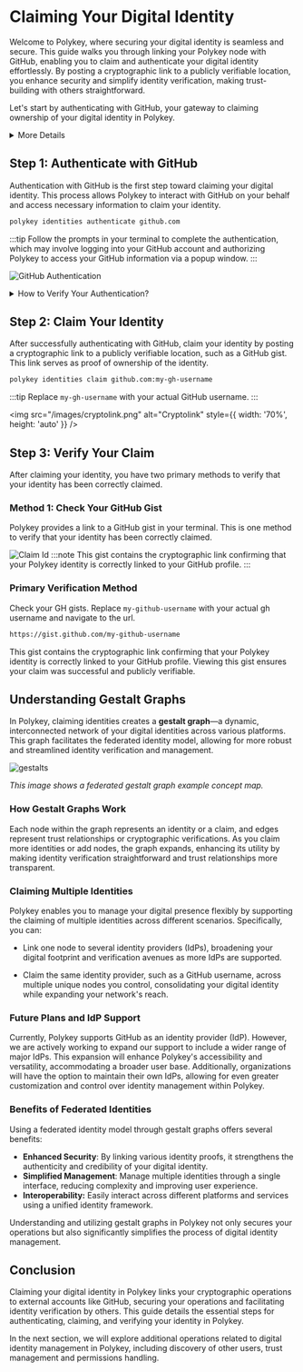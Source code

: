# Claiming Your Digital Identity

Welcome to Polykey, where securing your digital identity is seamless and secure. This guide walks you through linking your Polykey node with GitHub, enabling you to claim and authenticate your digital identity effortlessly. By posting a cryptographic link to a publicly verifiable location, you enhance security and simplify identity verification, making trust-building with others straightforward.

Let's start by authenticating with GitHub, your gateway to claiming ownership of your digital identity in Polykey.

<details>
<summary>More Details</summary>

- **Technical Use of Permissions**: During the authentication process, Polykey requests access to create gists, read all user profile data, and access user email addresses (read-only) to ensure accurate identity verification and manage notifications.

- **Security and Privacy Considerations**: Polykey adheres to high standards of security and privacy, using accessed data strictly for mentioned operations and not sharing it with third parties. For more details, refer to our [privacy policy](https://polykey.com/privacy-policy).
</details>

## Step 1: Authenticate with GitHub

Authentication with GitHub is the first step toward claiming your digital identity. This process allows Polykey to interact with GitHub on your behalf and access necessary information to claim your identity.

```bash
polykey identities authenticate github.com
```

:::tip
Follow the prompts in your terminal to complete the authentication, which may involve logging into your GitHub account and authorizing Polykey to access your GitHub information via a popup window.
:::

![GitHub Authentication](/images/github-authentication.png)

<details>
<summary>How to Verify Your Authentication?</summary>

- **Technical Use of Permissions**: During the authentication process, Polykey requests access to create gists, read all user profile data, and access user email addresses (read-only) to ensure accurate identity verification and manage notifications.

- **Security and Privacy Considerations**: Polykey adheres to high standards of security and privacy, using accessed data strictly for mentioned operations and not sharing it with third parties. For more details, refer to our [privacy policy](https://polykey.com/privacy-policy).
</details>

## Step 2: Claim Your Identity

After successfully authenticating with GitHub, claim your identity by posting a cryptographic link to a publicly verifiable location, such as a GitHub gist. This link serves as proof of ownership of the identity.

```bash
polykey identities claim github.com:my-gh-username
```

:::tip
Replace `my-gh-username` with your actual GitHub username.
:::

<img src="/images/cryptolink.png" alt="Cryptolink" style={{ width: '70%', height: 'auto' }} />

## Step 3: Verify Your Claim

After claiming your identity, you have two primary methods to verify that your identity has been correctly claimed.

### Method 1: Check Your GitHub Gist

Polykey provides a link to a GitHub gist in your terminal. This is one method to verify that your identity has been correctly claimed.

![Claim Id](/images/claim-id.png)
:::note
This gist contains the cryptographic link confirming that your Polykey identity is correctly linked to your GitHub profile.
:::

### Primary Verification Method

Check your GH gists. Replace `my-github-username` with your actual gh username and navigate to the url.

```bash
https://gist.github.com/my-github-username
```

This gist contains the cryptographic link confirming that your Polykey identity is correctly linked to your GitHub profile. Viewing this gist ensures your claim was successful and publicly verifiable.

## Understanding Gestalt Graphs

In Polykey, claiming identities creates a **gestalt graph**—a dynamic, interconnected network of your digital identities across various platforms. This graph facilitates the federated identity model, allowing for more robust and streamlined identity verification and management.

![gestalts](/images/gestalts.png)

_This image shows a federated gestalt graph example concept map._

### How Gestalt Graphs Work

Each node within the graph represents an identity or a claim, and edges represent trust relationships or cryptographic verifications. As you claim more identities or add nodes, the graph expands, enhancing its utility by making identity verification straightforward and trust relationships more transparent.

### Claiming Multiple Identities

Polykey enables you to manage your digital presence flexibly by supporting the claiming of multiple identities across different scenarios. Specifically, you can:

- Link one node to several identity providers (IdPs), broadening your digital footprint and verification avenues as more IdPs are supported.

- Claim the same identity provider, such as a GitHub username, across multiple unique nodes you control, consolidating your digital identity while expanding your network's reach.

### Future Plans and IdP Support

Currently, Polykey supports GitHub as an identity provider (IdP). However, we are actively working to expand our support to include a wider range of major IdPs. This expansion will enhance Polykey's accessibility and versatility, accommodating a broader user base. Additionally, organizations will have the option to maintain their own IdPs, allowing for even greater customization and control over identity management within Polykey.

### Benefits of Federated Identities

Using a federated identity model through gestalt graphs offers several benefits:

- **Enhanced Security**: By linking various identity proofs, it strengthens the authenticity and credibility of your digital identity.
- **Simplified Management**: Manage multiple identities through a single interface, reducing complexity and improving user experience.
- **Interoperability:** Easily interact across different platforms and services using a unified identity framework.

Understanding and utilizing gestalt graphs in Polykey not only secures your operations but also significantly simplifies the process of digital identity management.

## Conclusion

Claiming your digital identity in Polykey links your cryptographic operations to external accounts like GitHub, securing your operations and facilitating identity verification by others. This guide details the essential steps for authenticating, claiming, and verifying your identity in Polykey.

In the next section, we will explore additional operations related to digital identity management in Polykey, including discovery of other users, trust management and permissions handling.
